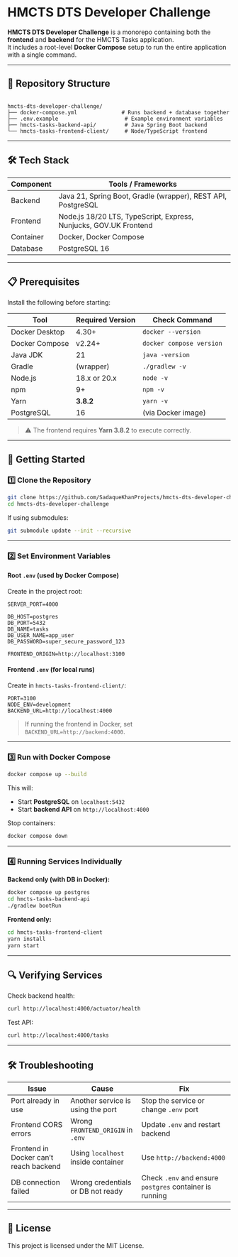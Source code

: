 # HMCTS DTS Developer Challenge

**HMCTS DTS Developer Challenge** is a monorepo containing both the **frontend** and **backend** for the HMCTS Tasks application.  
It includes a root-level **Docker Compose** setup to run the entire application with a single command.

---

## 📂 Repository Structure

```

hmcts-dts-developer-challenge/
├── docker-compose.yml              # Runs backend + database together
├── .env.example                     # Example environment variables
├── hmcts-tasks-backend-api/         # Java Spring Boot backend
└── hmcts-tasks-frontend-client/     # Node/TypeScript frontend

````

---

## 🛠️ Tech Stack

| Component  | Tools / Frameworks                               |
|------------|--------------------------------------------------|
| Backend    | Java 21, Spring Boot, Gradle (wrapper), REST API, PostgreSQL |
| Frontend   | Node.js 18/20 LTS, TypeScript, Express, Nunjucks, GOV.UK Frontend |
| Container  | Docker, Docker Compose                           |
| Database   | PostgreSQL 16                                    |

---

## 📋 Prerequisites

Install the following before starting:

| Tool            | Required Version | Check Command                 |
|-----------------|------------------|--------------------------------|
| Docker Desktop  | 4.30+            | `docker --version`            |
| Docker Compose  | v2.24+           | `docker compose version`      |
| Java JDK        | 21               | `java -version`               |
| Gradle          | (wrapper)        | `./gradlew -v`                 |
| Node.js         | 18.x or 20.x     | `node -v`                     |
| npm             | 9+               | `npm -v`                      |
| Yarn            | **3.8.2**        | `yarn -v`                     |
| PostgreSQL      | 16               | (via Docker image)            |

> ⚠️ The frontend requires **Yarn 3.8.2** to execute correctly.

---

## 🚀 Getting Started

### 1️⃣ Clone the Repository

```bash
git clone https://github.com/SadaqueKhanProjects/hmcts-dts-developer-challenge.git
cd hmcts-dts-developer-challenge
````

If using submodules:

```bash
git submodule update --init --recursive
```

---

### 2️⃣ Set Environment Variables

#### Root `.env` (used by Docker Compose)

Create in the project root:

```env
SERVER_PORT=4000

DB_HOST=postgres
DB_PORT=5432
DB_NAME=tasks
DB_USER_NAME=app_user
DB_PASSWORD=super_secure_password_123

FRONTEND_ORIGIN=http://localhost:3100
```

#### Frontend `.env` (for local runs)

Create in `hmcts-tasks-frontend-client/`:

```env
PORT=3100
NODE_ENV=development
BACKEND_URL=http://localhost:4000
```

> If running the frontend in Docker, set `BACKEND_URL=http://backend:4000`.

---

### 3️⃣ Run with Docker Compose

```bash
docker compose up --build
```

This will:

* Start **PostgreSQL** on `localhost:5432`
* Start **backend API** on `http://localhost:4000`

Stop containers:

```bash
docker compose down
```

---

### 4️⃣ Running Services Individually

**Backend only (with DB in Docker):**

```bash
docker compose up postgres
cd hmcts-tasks-backend-api
./gradlew bootRun
```

**Frontend only:**

```bash
cd hmcts-tasks-frontend-client
yarn install
yarn start
```

---

## 🔍 Verifying Services

Check backend health:

```bash
curl http://localhost:4000/actuator/health
```

Test API:

```bash
curl http://localhost:4000/tasks
```

---

## 🛠 Troubleshooting

| Issue                                  | Cause                              | Fix                                                     |
| -------------------------------------- | ---------------------------------- | ------------------------------------------------------- |
| Port already in use                    | Another service is using the port  | Stop the service or change `.env` port                  |
| Frontend CORS errors                   | Wrong `FRONTEND_ORIGIN` in `.env`  | Update `.env` and restart backend                       |
| Frontend in Docker can’t reach backend | Using `localhost` inside container | Use `http://backend:4000`                               |
| DB connection failed                   | Wrong credentials or DB not ready  | Check `.env` and ensure `postgres` container is running |

---

## 📄 License

This project is licensed under the MIT License.

